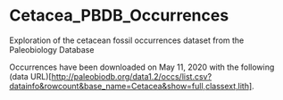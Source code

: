 # Cetacea_PBDB_Occurrences
Exploration of the cetacean fossil occurrences dataset from the Paleobiology Database

Occurrences have been downloaded on May 11, 2020 with the following (data URL)[http://paleobiodb.org/data1.2/occs/list.csv?datainfo&rowcount&base_name=Cetacea&show=full,classext,lith].
